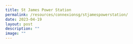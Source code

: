 ```yaml
---
title: St James Power Station
permalink: /resources/connexionsg/stjamespowerstation/
date: 2023-04-19
layout: post
description: ""
image: ""
---
```

